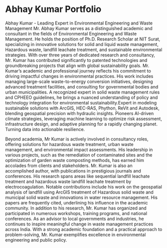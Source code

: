 # Abhay Kumar Portfolio

Abhay Kumar - Leading Expert in Environmental Engineering and Waste Management
Mr. Abhay Kumar serves as a distinguished academic and consultant in the fields of Environmental Engineering and Waste Management. He holds the position of Ph.D. Research Scholar at NIT Surat, specializing in innovative solutions for solid and liquid waste management, Hazardous waste, landfill leachate treatment, and sustainable environmental strategies. With over three years of dedicated research and consultancy, Mr. Kumar has contributed significantly to patented technologies and groundbreaking projects that align with global sustainability goals.
Mr. Kumar’s academic and professional journey reflects his commitment to driving impactful changes in environmental practices. His work includes managing large-scale waste-to-energy conversion initiatives, designing advanced treatment facilities, and consulting for governmental bodies and urban municipalities. A recognized expert in solid waste management rules and CPHEEO guidelines, he brings a nuanced understanding of policy and technology integration for environmental sustainability.Expert in modeling sustainable solutions with ArcGIS, HEC-RAS, Phython, ReVit and Autodesk, blending geospatial precision with hydraulic insights. Pioneers AI-driven climate strategies, leveraging machine learning to optimize risk assessment, infrastructure design, and adaptive planning for a rapidly changing planet. Turning data into actionable resilience.


Beyond academia, Mr Kumar is actively involved in consultancy roles, offering solutions for hazardous waste treatment, urban waste management, and environmental impact assessments. His leadership in various projects, such as the remediation of contaminated sites and the optimization of garden waste composting methods, has earned him accolades from clients and stakeholders.
Mr. Kumar is also an accomplished author, with publications in prestigious journals and conferences. His research spans areas like sequential landfill leachate treatment and hazardous waste landfill leachate treatment by electrocoagulation. Notable contributions include his work on the geospatial analysis of landfill using ArcGIS treatment of Hazardous solid waste and municipal solid waste and innovations in water resource management. His papers are frequently cited, underlining his influence in the academic community.
In addition to his research, Mr. Kumar has organized and participated in numerous workshops, training programs, and national conferences. As an advisor to local governments and industries, he continues to inspire meaningful change in waste management practices across India. With a strong academic foundation and a practical approach to problem-solving, Mr. Kumar exemplifies excellence in environmental engineering and public policy.

